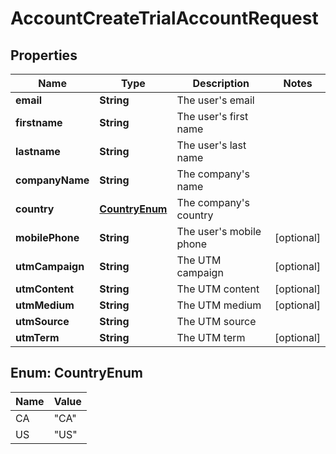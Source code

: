 

# AccountCreateTrialAccountRequest


## Properties

| Name | Type | Description | Notes |
|------------ | ------------- | ------------- | -------------|
|**email** | **String** | The user&#39;s email |  |
|**firstname** | **String** | The user&#39;s first name |  |
|**lastname** | **String** | The user&#39;s last name |  |
|**companyName** | **String** | The company&#39;s name |  |
|**country** | [**CountryEnum**](#CountryEnum) | The company&#39;s country |  |
|**mobilePhone** | **String** | The user&#39;s mobile phone |  [optional] |
|**utmCampaign** | **String** | The UTM campaign |  [optional] |
|**utmContent** | **String** | The UTM content |  [optional] |
|**utmMedium** | **String** | The UTM medium |  [optional] |
|**utmSource** | **String** | The UTM source |  |
|**utmTerm** | **String** | The UTM term |  [optional] |



## Enum: CountryEnum

| Name | Value |
|---- | -----|
| CA | &quot;CA&quot; |
| US | &quot;US&quot; |




